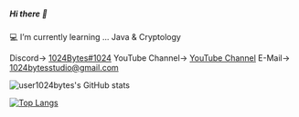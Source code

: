 ##### Hi there 👋

<!--
**user1024bytes/user1024bytes** is a ✨ _special_ ✨ repository because its `README.md` (this file) appears on your GitHub profile.

Here are some ideas to get you started:

-->
💻 I’m currently learning ... Java & Cryptology

Discord-> [1024Bytes#1024](https://www.youtube.com/watch?v=dQw4w9WgXcQ)
YouTube Channel-> [YouTube Channel](https://www.youtube.com/channel/UCb5McwosG35R03nAzNRJEDw)
E-Mail-> [1024bytesstudio@gmail.com](https://www.youtube.com/watch?v=dQw4w9WgXcQ)

![user1024bytes's GitHub stats](https://github-readme-stats.vercel.app/api?username=user1024bytes&theme=github_dark&show_icons=true)

[![Top Langs](https://github-readme-stats.vercel.app/api/top-langs/?username=user1024bytes&layout=compact&theme=github_dark)](https://github.com/user1024bytes/github-readme-stats)

<!-- [![user1024bytes's wakatime stats](https://github-readme-stats.vercel.app/api/wakatime?username=user1024bytes)](https://github.com/user1024bytes/github-readme-stats) -->
